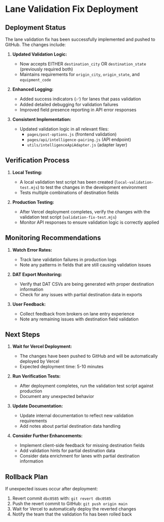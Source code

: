 # Lane Validation Fix Deployment

## Deployment Status

The lane validation fix has been successfully implemented and pushed to GitHub. The changes include:

1. **Updated Validation Logic:** 
   - Now accepts EITHER `destination_city` OR `destination_state` (previously required both)
   - Maintains requirements for `origin_city`, `origin_state`, and `equipment_code`

2. **Enhanced Logging:**
   - Added success indicators (✅) for lanes that pass validation
   - Added detailed debugging for validation failures
   - Improved field presence reporting in API error responses

3. **Consistent Implementation:**
   - Updated validation logic in all relevant files:
     - `pages/post-options.js` (frontend validation)
     - `pages/api/intelligence-pairing.js` (API endpoint)
     - `utils/intelligenceApiAdapter.js` (adapter layer)

## Verification Process

1. **Local Testing:**
   - A local validation test script has been created (`local-validation-test.mjs`) to test the changes in the development environment
   - Tests multiple combinations of destination fields

2. **Production Testing:**
   - After Vercel deployment completes, verify the changes with the validation test script (`validation-fix-test.mjs`)
   - Monitor API responses to ensure validation logic is correctly applied

## Monitoring Recommendations

1. **Watch Error Rates:**
   - Track lane validation failures in production logs
   - Note any patterns in fields that are still causing validation issues

2. **DAT Export Monitoring:**
   - Verify that DAT CSVs are being generated with proper destination information
   - Check for any issues with partial destination data in exports

3. **User Feedback:**
   - Collect feedback from brokers on lane entry experience
   - Note any remaining issues with destination field validation

## Next Steps

1. **Wait for Vercel Deployment:**
   - The changes have been pushed to GitHub and will be automatically deployed by Vercel
   - Expected deployment time: 5-10 minutes

2. **Run Verification Tests:**
   - After deployment completes, run the validation test script against production
   - Document any unexpected behavior

3. **Update Documentation:**
   - Update internal documentation to reflect new validation requirements
   - Add notes about partial destination data handling

4. **Consider Further Enhancements:**
   - Implement client-side feedback for missing destination fields
   - Add validation hints for partial destination data
   - Consider data enrichment for lanes with partial destination information

## Rollback Plan

If unexpected issues occur after deployment:

1. Revert commit `dbc0585` with: `git revert dbc0585`
2. Push the revert commit to GitHub: `git push origin main`
3. Wait for Vercel to automatically deploy the reverted changes
4. Notify the team that the validation fix has been rolled back